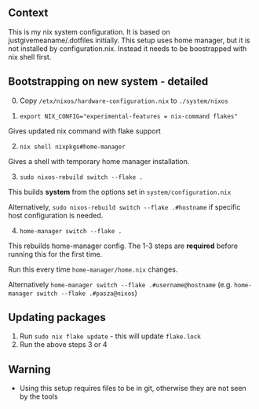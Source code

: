 
## Context

This is my nix system configuration. It is based on justgivemeaname/.dotfiles initially. This setup uses home manager, but it is not installed by configuration.nix. Instead it needs to be boostrapped with nix shell first.

## Bootstrapping on new system - detailed
0) Copy `/etx/nixos/hardware-configuration.nix` to `./system/nixos`

1) `export NIX_CONFIG="experimental-features = nix-command flakes"`

Gives updated nix command with flake support

2) `nix shell nixpkgs#home-manager`

Gives a shell with temporary home manager installation.

3) `sudo nixos-rebuild switch --flake .`

This builds **system** from the options set in `system/configuration.nix`

Alternatively, `sudo nixos-rebuild switch --flake .#hostname` if specific host configuration is needed.

4) `home-manager switch --flake .`

This rebuilds home-manager config. The 1-3 steps are **required** before running this for the first time.

Run this every time `home-manager/home.nix` changes.

Alternatively `home-manager switch --flake .#username@hostname` (e.g. `home-manager switch --flake .#pasza@nixos`)

## Updating packages

1. Run `sudo nix flake update` - this will update `flake.lock`
2. Run the above steps 3 or 4

## Warning

* Using this setup requires files to be in git, otherwise they are not seen by the tools
